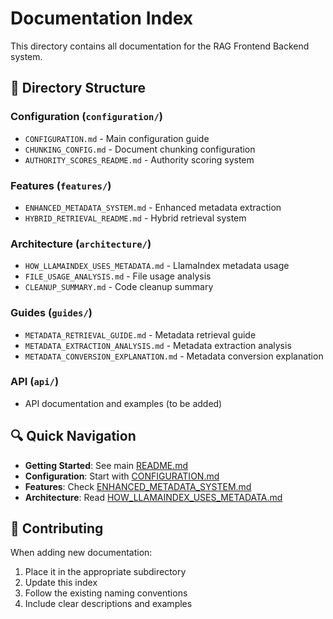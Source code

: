# Documentation Index

This directory contains all documentation for the RAG Frontend Backend system.

## 📁 Directory Structure

### Configuration (`configuration/`)
- `CONFIGURATION.md` - Main configuration guide
- `CHUNKING_CONFIG.md` - Document chunking configuration
- `AUTHORITY_SCORES_README.md` - Authority scoring system

### Features (`features/`)
- `ENHANCED_METADATA_SYSTEM.md` - Enhanced metadata extraction
- `HYBRID_RETRIEVAL_README.md` - Hybrid retrieval system

### Architecture (`architecture/`)
- `HOW_LLAMAINDEX_USES_METADATA.md` - LlamaIndex metadata usage
- `FILE_USAGE_ANALYSIS.md` - File usage analysis
- `CLEANUP_SUMMARY.md` - Code cleanup summary

### Guides (`guides/`)
- `METADATA_RETRIEVAL_GUIDE.md` - Metadata retrieval guide
- `METADATA_EXTRACTION_ANALYSIS.md` - Metadata extraction analysis
- `METADATA_CONVERSION_EXPLANATION.md` - Metadata conversion explanation

### API (`api/`)
- API documentation and examples (to be added)

## 🔍 Quick Navigation

- **Getting Started**: See main [README.md](../README.md)
- **Configuration**: Start with [CONFIGURATION.md](configuration/CONFIGURATION.md)
- **Features**: Check [ENHANCED_METADATA_SYSTEM.md](features/ENHANCED_METADATA_SYSTEM.md)
- **Architecture**: Read [HOW_LLAMAINDEX_USES_METADATA.md](architecture/HOW_LLAMAINDEX_USES_METADATA.md)

## 📝 Contributing

When adding new documentation:
1. Place it in the appropriate subdirectory
2. Update this index
3. Follow the existing naming conventions
4. Include clear descriptions and examples
